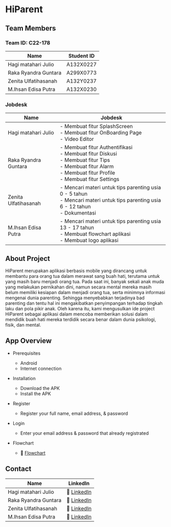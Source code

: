 # **HiParent** <br />

## Team Members <br />

### Team ID: C22-178 <br />

| Name  | Student ID |
| ------------- | ------------- |
| Hagi matahari Julio  | A132X0227  |
| Raka Ryandra Guntara  | A299X0773  |
| Zenita Ulfatihasanah  | A132Y0237  |
| M.Ihsan Edisa Putra  | A132X0230  |

### Jobdesk <br />

| Name  | Jobdesk |
| ------------- | ------------- |
| Hagi matahari Julio  | -  Membuat fitur SplashScreen <br /> - Membuat fitur OnBoarding Page <br /> - Video Editor <br />|
| Raka Ryandra Guntara  | -  Membuat fitur Authentifikasi <br /> -  Membuat fitur Diskusi <br /> -  Membuat fitur Tips <br /> -  Membuat fitur Alarm <br /> -  Membuat fitur Profile <br /> -  Membuat fitur Settings  |
| Zenita Ulfatihasanah  | - Mencari materi untuk tips parenting usia 0 - 5 tahun <br /> -  Mencari materi untuk tips parenting usia 6 - 12 tahun <br /> -  Dokumentasi  |
| M.Ihsan Edisa Putra  | - Mencari materi untuk tips parenting usia 13 - 17 tahun <br /> -  Membuat flowchart aplikasi <br /> -  Membuat logo aplikasi |

## About Project <br />
HiParent merupakan aplikasi berbasis mobile yang dirancang untuk membantu para orang tua dalam merawat sang buah hati, terutama untuk yang masih baru menjadi orang tua. Pada saat ini, banyak sekali anak muda yang melakukan pernikahan dini, namun secara mental mereka masih belum memiliki kesiapan dalam menjadi orang tua, serta minimnya informasi mengenai dunia parenting. Sehingga menyebabkan terjadinya bad parenting dan tentu hal ini mengakibatkan penyimpangan terhadap tingkah laku dan pola pikir anak. Oleh karena itu, kami mengusulkan ide project HiParent sebagai aplikasi dalam mencoba memberikan solusi dalam mendidik buah hati mereka terdidik secara benar dalam dunia psikologi, fisik, dan mental.

## App Overview <br />
- Prerequisites
  - Android
  - Internet connection

- Installation
  - Download the APK
  - Install the APK
 
- Register
  - Register your full name, email address, & password

- Login
  - Enter your email address & password that already registrated

- Flowchart <br />
  - 🤜 <a href="https://drive.google.com/file/d/1G65iL4NI9BgcI7vRqrcBL1TrTQ3c3PFa/view?usp=sharing" >Flowchart</a>


## Contact <br />

| Name  | LinkedIn |
| ------------- | ------------- |
| Hagi matahari Julio  |📱 <a href="https://www.linkedin.com/in/hagi-matahari-julio-11a85b221/" >LinkedIn</a>  |
| Raka Ryandra Guntara  |📱 <a href="https://www.linkedin.com/in/raka-ryandra-guntara-b23698227" >LinkedIn</a>  |
| Zenita Ulfatihasanah  |📱 <a href="https://www.linkedin.com/in/zenita-ulfatihasanah-55b464256/"  >LinkedIn</a>  | 
| M.Ihsan Edisa Putra  |📱 <a href="https://www.linkedin.com/in/m-ihsan-edisa-putra-379172251/" >LinkedIn</a>  |
